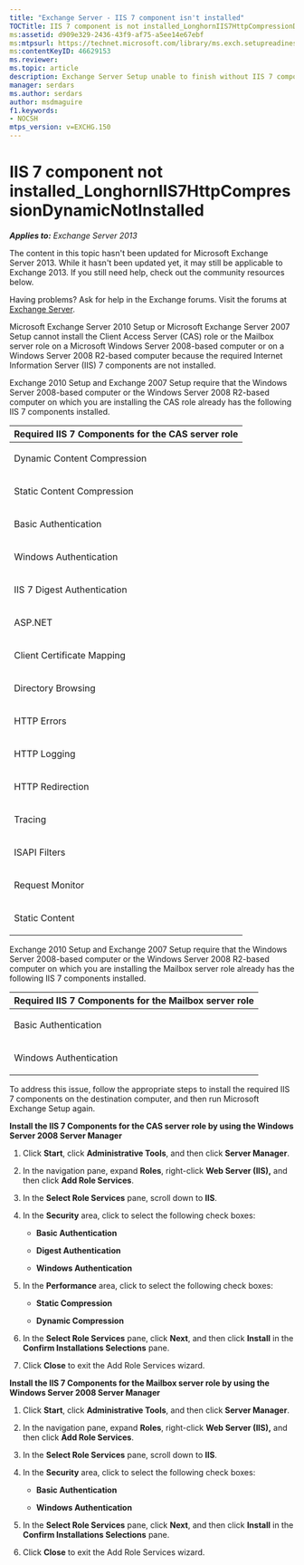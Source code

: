 ```yaml
---
title: "Exchange Server - IIS 7 component isn't installed"
TOCTitle: IIS 7 component is not installed_LonghornIIS7HttpCompressionDynamicNotInstalled
ms:assetid: d909e329-2436-43f9-af75-a5ee14e67ebf
ms:mtpsurl: https://technet.microsoft.com/library/ms.exch.setupreadiness.longhorniis7httpcompressiondynamicnotinstalled(v=EXCHG.150)
ms:contentKeyID: 46629153
ms.reviewer: 
ms.topic: article
description: Exchange Server Setup unable to finish without IIS 7 component installed
manager: serdars
ms.author: serdars
author: msdmaguire
f1.keywords:
- NOCSH
mtps_version: v=EXCHG.150
---
```


# IIS 7 component not installed\_LonghornIIS7HttpCompressionDynamicNotInstalled

_**Applies to:** Exchange Server 2013_

The content in this topic hasn't been updated for Microsoft Exchange Server 2013. While it hasn't been updated yet, it may still be applicable to Exchange 2013. If you still need help, check out the community resources below.

Having problems? Ask for help in the Exchange forums. Visit the forums at [Exchange Server](https://social.technet.microsoft.com/forums/office/home?category=exchangeserver).

Microsoft Exchange Server 2010 Setup or Microsoft Exchange Server 2007 Setup cannot install the Client Access Server (CAS) role or the Mailbox server role on a Microsoft Windows Server 2008-based computer or on a Windows Server 2008 R2-based computer because the required Internet Information Server (IIS) 7 components are not installed.

Exchange 2010 Setup and Exchange 2007 Setup require that the Windows Server 2008-based computer or the Windows Server 2008 R2-based computer on which you are installing the CAS role already has the following IIS 7 components installed.

<table>
<colgroup>
<col/>
</colgroup>
<thead>
<tr class="header">
<th><strong>Required IIS 7 Components for the CAS server role</strong></th>
</tr>
</thead>
<tbody>
<tr class="odd">
<td><p>Dynamic Content Compression</p></td>
</tr>
<tr class="even">
<td><p>Static Content Compression</p></td>
</tr>
<tr class="odd">
<td><p>Basic Authentication</p></td>
</tr>
<tr class="even">
<td><p>Windows Authentication</p></td>
</tr>
<tr class="odd">
<td><p>IIS 7 Digest Authentication</p></td>
</tr>
<tr class="even">
<td><p>ASP.NET</p></td>
</tr>
<tr class="odd">
<td><p>Client Certificate Mapping</p></td>
</tr>
<tr class="even">
<td><p>Directory Browsing</p></td>
</tr>
<tr class="odd">
<td><p>HTTP Errors</p></td>
</tr>
<tr class="even">
<td><p>HTTP Logging</p></td>
</tr>
<tr class="odd">
<td><p>HTTP Redirection</p></td>
</tr>
<tr class="even">
<td><p>Tracing</p></td>
</tr>
<tr class="odd">
<td><p>ISAPI Filters</p></td>
</tr>
<tr class="even">
<td><p>Request Monitor</p></td>
</tr>
<tr class="odd">
<td><p>Static Content</p></td>
</tr>
</tbody>
</table>

Exchange 2010 Setup and Exchange 2007 Setup require that the Windows Server 2008-based computer or the Windows Server 2008 R2-based computer on which you are installing the Mailbox server role already has the following IIS 7 components installed.

<table>
<colgroup>
<col/>
</colgroup>
<thead>
<tr class="header">
<th><strong>Required IIS 7 Components for the Mailbox server role</strong></th>
</tr>
</thead>
<tbody>
<tr class="odd">
<td><p>Basic Authentication</p></td>
</tr>
<tr class="even">
<td><p>Windows Authentication</p></td>
</tr>
</tbody>
</table>

To address this issue, follow the appropriate steps to install the required IIS 7 components on the destination computer, and then run Microsoft Exchange Setup again.

**Install the IIS 7 Components for the CAS server role by using the Windows Server 2008 Server Manager**

1. Click **Start**, click **Administrative Tools**, and then click **Server Manager**.

2. In the navigation pane, expand **Roles**, right-click **Web Server (IIS),** and then click **Add Role Services**.

3. In the **Select Role Services** pane, scroll down to **IIS**.

4. In the **Security** area, click to select the following check boxes:

      - **Basic Authentication**

      - **Digest Authentication**

      - **Windows Authentication**

5. In the **Performance** area, click to select the following check boxes:

      - **Static Compression**

      - **Dynamic Compression**

6. In the **Select Role Services** pane, click **Next**, and then click **Install** in the **Confirm Installations Selections** pane.

7. Click **Close** to exit the Add Role Services wizard.

**Install the IIS 7 Components for the Mailbox server role by using the Windows Server 2008 Server Manager**

1. Click **Start**, click **Administrative Tools**, and then click **Server Manager**.

2. In the navigation pane, expand **Roles**, right-click **Web Server (IIS),** and then click **Add Role Services**.

3. In the **Select Role Services** pane, scroll down to **IIS**.

4. In the **Security** area, click to select the following check boxes:

      - **Basic Authentication**

      - **Windows Authentication**

5. In the **Select Role Services** pane, click **Next**, and then click **Install** in the **Confirm Installations Selections** pane.

6. Click **Close** to exit the Add Role Services wizard.
